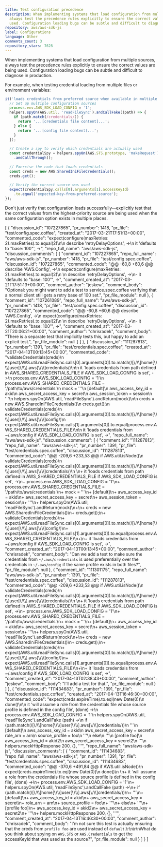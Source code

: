 ```yaml
---
title: Test configuration precedence
description: When implementing systems that load configuration from multiple sources,
  always test the precedence rules explicitly to ensure the correct values are being
  used. Configuration loading bugs can be subtle and difficult to diagnose in production.
repository: aws/aws-sdk-js
label: Configurations
language: Other
comments_count: 3
repository_stars: 7628
---
```


When implementing systems that load configuration from multiple sources, always test the precedence rules explicitly to ensure the correct values are being used. Configuration loading bugs can be subtle and difficult to diagnose in production.

For example, when testing credential loading from multiple files or environment variables:

```javascript
it('loads credentials from preferred source when available in multiple locations', () => {
  // Set up multiple configuration sources
  process.env.AWS_SDK_LOAD_CONFIG = '1';
  helpers.spyOn(AWS.util, 'readFileSync').andCallFake((path) => {
    if (path.match(/credentials/)) {
      return '...[credentials file content]...';
    } else {
      return '...[config file content]...';
    }
  });
  
  // Create a spy to verify which credentials are actually used
  const credentialSpy = helpers.spyOn(AWS.STS.prototype, 'makeRequest')
    .andCallThrough();
  
  // Exercise the code that loads credentials
  const creds = new AWS.SharedIniFileCredentials();
  creds.get();
  
  // Verify the correct source was used
  expect(credentialSpy.calls[0].arguments[1].accessKeyId)
    .to.equal('expected-key-from-preferred-source');
});
```

Don't just verify that configuration loads successfully—explicitly test that the correct values from the highest-priority source are being used when the same configuration option exists in multiple places.


[
  {
    "discussion_id": "107227865",
    "pr_number": 1418,
    "pr_file": "test/config.spec.coffee",
    "created_at": "2017-03-21T17:51:13+00:00",
    "commented_code": "expect(configure(maxRetries: 2).maxRetries).to.equal(2)\n\n  describe 'retryDelayOptions', ->\n    it 'defaults to \"base: 100\"', ->",
    "repo_full_name": "aws/aws-sdk-js",
    "discussion_comments": [
      {
        "comment_id": "107227865",
        "repo_full_name": "aws/aws-sdk-js",
        "pr_number": 1418,
        "pr_file": "test/config.spec.coffee",
        "discussion_id": "107227865",
        "commented_code": "@@ -60,8 +60,6 @@ describe 'AWS.Config', ->\n       expect(configure(maxRetries: 2).maxRetries).to.equal(2)\n \n   describe 'retryDelayOptions', ->\n-    it 'defaults to \"base: 100\"', ->",
        "comment_created_at": "2017-03-21T17:51:13+00:00",
        "comment_author": "jeskew",
        "comment_body": "Optional: you might want to add a test to service.spec.coffee verifying that a normal client still gets a retry base of 100 set.",
        "pr_file_module": null
      },
      {
        "comment_id": "107261089",
        "repo_full_name": "aws/aws-sdk-js",
        "pr_number": 1418,
        "pr_file": "test/config.spec.coffee",
        "discussion_id": "107227865",
        "commented_code": "@@ -60,8 +60,6 @@ describe 'AWS.Config', ->\n       expect(configure(maxRetries: 2).maxRetries).to.equal(2)\n \n   describe 'retryDelayOptions', ->\n-    it 'defaults to \"base: 100\"', ->",
        "comment_created_at": "2017-03-21T20:06:21+00:00",
        "comment_author": "chrisradek",
        "comment_body": "There is a separate test that implicitly tests this, but happy to add an explicit test.",
        "pr_file_module": null
      }
    ]
  },
  {
    "discussion_id": "111287813",
    "pr_number": 1391,
    "pr_file": "test/credentials.spec.coffee",
    "created_at": "2017-04-13T00:13:45+00:00",
    "commented_code": "validateCredentials(creds)\n        expect(AWS.util.readFileSync.calls[0].arguments[0]).to.match(/[\\/\\\\]home[\\/\\\\]user[\\/\\\\].aws[\\/\\\\]credentials/)\n\n      it 'loads credentials from path defined in AWS_SHARED_CREDENTIALS_FILE if AWS_SDK_LOAD_CONFIG is set', ->\n        process.env.AWS_SDK_LOAD_CONFIG = '1'\n        process.env.AWS_SHARED_CREDENTIALS_FILE = '/path/to/aws/credentials'\n        mock = '''\n        [default]\n        aws_access_key_id = akid\n        aws_secret_access_key = secret\n        aws_session_token = session\n        '''\n        helpers.spyOn(AWS.util, 'readFileSync').andReturn(mock)\n\n        creds = new AWS.SharedIniFileCredentials()\n        creds.get();\n        validateCredentials(creds)\n        expect(AWS.util.readFileSync.calls[0].arguments[0]).to.match(/[\\/\\\\]home[\\/\\\\]user[\\/\\\\].aws[\\/\\\\]config/)\n        expect(AWS.util.readFileSync.calls[1].arguments[0]).to.equal(process.env.AWS_SHARED_CREDENTIALS_FILE)\n\n      it 'loads credentials from ~/.aws/config if AWS_SDK_LOAD_CONFIG is set', ->",
    "repo_full_name": "aws/aws-sdk-js",
    "discussion_comments": [
      {
        "comment_id": "111287813",
        "repo_full_name": "aws/aws-sdk-js",
        "pr_number": 1391,
        "pr_file": "test/credentials.spec.coffee",
        "discussion_id": "111287813",
        "commented_code": "@@ -209,6 +233,53 @@ if AWS.util.isNode()\n         validateCredentials(creds)\n         expect(AWS.util.readFileSync.calls[0].arguments[0]).to.match(/[\\/\\\\]home[\\/\\\\]user[\\/\\\\].aws[\\/\\\\]credentials/)\n \n+      it 'loads credentials from path defined in AWS_SHARED_CREDENTIALS_FILE if AWS_SDK_LOAD_CONFIG is set', ->\n+        process.env.AWS_SDK_LOAD_CONFIG = '1'\n+        process.env.AWS_SHARED_CREDENTIALS_FILE = '/path/to/aws/credentials'\n+        mock = '''\n+        [default]\n+        aws_access_key_id = akid\n+        aws_secret_access_key = secret\n+        aws_session_token = session\n+        '''\n+        helpers.spyOn(AWS.util, 'readFileSync').andReturn(mock)\n+\n+        creds = new AWS.SharedIniFileCredentials()\n+        creds.get();\n+        validateCredentials(creds)\n+        expect(AWS.util.readFileSync.calls[0].arguments[0]).to.match(/[\\/\\\\]home[\\/\\\\]user[\\/\\\\].aws[\\/\\\\]config/)\n+        expect(AWS.util.readFileSync.calls[1].arguments[0]).to.equal(process.env.AWS_SHARED_CREDENTIALS_FILE)\n+\n+      it 'loads credentials from ~/.aws/config if AWS_SDK_LOAD_CONFIG is set', ->",
        "comment_created_at": "2017-04-13T00:13:45+00:00",
        "comment_author": "chrisradek",
        "comment_body": "Can we add a test to make sure the credentials from `~/.aws/credentials` is used preferentially over the credentials in `~/.aws/config` if the same profile exists in both files?",
        "pr_file_module": null
      },
      {
        "comment_id": "111301175",
        "repo_full_name": "aws/aws-sdk-js",
        "pr_number": 1391,
        "pr_file": "test/credentials.spec.coffee",
        "discussion_id": "111287813",
        "commented_code": "@@ -209,6 +233,53 @@ if AWS.util.isNode()\n         validateCredentials(creds)\n         expect(AWS.util.readFileSync.calls[0].arguments[0]).to.match(/[\\/\\\\]home[\\/\\\\]user[\\/\\\\].aws[\\/\\\\]credentials/)\n \n+      it 'loads credentials from path defined in AWS_SHARED_CREDENTIALS_FILE if AWS_SDK_LOAD_CONFIG is set', ->\n+        process.env.AWS_SDK_LOAD_CONFIG = '1'\n+        process.env.AWS_SHARED_CREDENTIALS_FILE = '/path/to/aws/credentials'\n+        mock = '''\n+        [default]\n+        aws_access_key_id = akid\n+        aws_secret_access_key = secret\n+        aws_session_token = session\n+        '''\n+        helpers.spyOn(AWS.util, 'readFileSync').andReturn(mock)\n+\n+        creds = new AWS.SharedIniFileCredentials()\n+        creds.get();\n+        validateCredentials(creds)\n+        expect(AWS.util.readFileSync.calls[0].arguments[0]).to.match(/[\\/\\\\]home[\\/\\\\]user[\\/\\\\].aws[\\/\\\\]config/)\n+        expect(AWS.util.readFileSync.calls[1].arguments[0]).to.equal(process.env.AWS_SHARED_CREDENTIALS_FILE)\n+\n+      it 'loads credentials from ~/.aws/config if AWS_SDK_LOAD_CONFIG is set', ->",
        "comment_created_at": "2017-04-13T02:38:43+00:00",
        "comment_author": "jeskew",
        "comment_body": "I'll add a test for that.",
        "pr_file_module": null
      }
    ]
  },
  {
    "discussion_id": "111434683",
    "pr_number": 1391,
    "pr_file": "test/credentials.spec.coffee",
    "created_at": "2017-04-13T16:46:30+00:00",
    "commented_code": "expect(creds.expireTime).to.eql(new Date(0))\n        done()\n\n    it 'will assume a role from the credentials file whose source profile is defined in the config file', (done) ->\n      process.env.AWS_SDK_LOAD_CONFIG = '1'\n      helpers.spyOn(AWS.util, 'readFileSync').andCallFake (path) ->\n        if (path.match(/[\\/\\\\]home[\\/\\\\]user[\\/\\\\].aws[\\/\\\\]credentials/))\n          '''\n          [default]\n          aws_access_key_id = akid\n          aws_secret_access_key = secret\n          role_arn = arn\n          source_profile = foo\n          '''\n        else\n          '''\n          [profile foo]\n          aws_access_key_id = akid2\n          aws_secret_access_key = secret2\n          '''\n      helpers.mockHttpResponse 200, {}, '''",
    "repo_full_name": "aws/aws-sdk-js",
    "discussion_comments": [
      {
        "comment_id": "111434683",
        "repo_full_name": "aws/aws-sdk-js",
        "pr_number": 1391,
        "pr_file": "test/credentials.spec.coffee",
        "discussion_id": "111434683",
        "commented_code": "@@ -370,6 +491,84 @@ if AWS.util.isNode()\n         expect(creds.expireTime).to.eql(new Date(0))\n         done()\n \n+    it 'will assume a role from the credentials file whose source profile is defined in the config file', (done) ->\n+      process.env.AWS_SDK_LOAD_CONFIG = '1'\n+      helpers.spyOn(AWS.util, 'readFileSync').andCallFake (path) ->\n+        if (path.match(/[\\/\\\\]home[\\/\\\\]user[\\/\\\\].aws[\\/\\\\]credentials/))\n+          '''\n+          [default]\n+          aws_access_key_id = akid\n+          aws_secret_access_key = secret\n+          role_arn = arn\n+          source_profile = foo\n+          '''\n+        else\n+          '''\n+          [profile foo]\n+          aws_access_key_id = akid2\n+          aws_secret_access_key = secret2\n+          '''\n+      helpers.mockHttpResponse 200, {}, '''",
        "comment_created_at": "2017-04-13T16:46:30+00:00",
        "comment_author": "chrisradek",
        "comment_body": "I'm not sure this test is actually ensuring that the creds from `profile foo` are used instead of `default`.\r\n\r\nWhat do you think about spying on `AWS.STS` or `AWS.Credentials` to get the accessKeyId that was used as the source?",
        "pr_file_module": null
      }
    ]
  }
]

